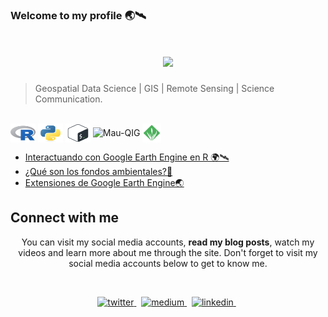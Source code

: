 
### Welcome to my profile 🌏🛰

<h1 align="center">
  <a href="https://git.io/typing-svg">
    <img src="https://readme-typing-svg.herokuapp.com/?lines=Hello!+👋;I+am+Mario+Caceres&center=true&size=25">
  </a>
</h1>

>Geospatial Data Science | GIS | Remote Sensing | Science Communication.

 <div style="display: inline_block"><br>
  <img align="center" alt="Mau-R" height="30" width="40" src="https://raw.githubusercontent.com/devicons/devicon/master/icons/r/r-original.svg">
  <img align="center" alt="Mau-Python" height="30" width="40" src="https://raw.githubusercontent.com/devicons/devicon/master/icons/python/python-original.svg">
  <img align="center" alt="Mau-Bash" height="30" width="40" src="https://raw.githubusercontent.com/devicons/devicon/master/icons/bash/bash-original.svg">
  <img align="center" alt="Mau-QIG" height="30" width="40" src="https://qgis.org/en/_downloads/19636e41148dfd0157ff0db3f7297069/qgis-icon64.svg">
  <img align="center" alt="Mau-GRASS-GIS" height="30" width="30" src="https://raw.githubusercontent.com/OSGeo/grass-website/master/static/images/favicon/android-chrome-192x192.png">
</div>



<!-- BLOG-POST-LIST:START -->
- [Interactuando con Google Earth Engine en R 🌍🛰](https://www.linkedin.com/pulse/interactuando-con-google-earth-engine-en-r-caceres-reyna/)
- [¿Qué son los fondos ambientales?🌳](https://www.linkedin.com/pulse/qu%C3%A9-son-los-fondos-ambientales-mario-fernando-caceres-reyna/)
- [Extensiones de Google Earth Engine🌏](https://www.linkedin.com/pulse/extensiones-de-google-earth-engine-mario-fernando-caceres-reyna/)
<!-- BLOG-POST-LIST:END -->



## Connect with me  
<p align="center">
  You can visit my social media accounts, <b>read my blog posts</b>, watch my videos and learn more about me through the site. Don't forget to visit my social media accounts below to get to know me. <br>


</p>  
<br>

<p align="center">
<a href="https://twitter.com/iremkomurcu" target="_blank">
<img src=https://img.shields.io/badge/twitter-%2300acee.svg?&style=for-the-badge&logo=twitter&logoColor=white alt=twitter style="margin-bottom: 5px;" />
</a> &nbsp;

<a href="https://www.facebook.com/mariocaceres25" target="_blank">
<img src=https://img.shields.io/badge/Facebook-1877F2?style=for-the-badge&logo=facebook&logoColor=white alt=medium style="margin-bottom: 5px;" />
</a> &nbsp;

<a href="https://linkedin.com/in/iremkomurcu" target="_blank">
<img src=https://img.shields.io/badge/linkedin-%231E77B5.svg?&style=for-the-badge&logo=linkedin&logoColor=white alt=linkedin style="margin-bottom: 5px;" />
</a> &nbsp;


  
</div>  






<!--
**andresbadillo/andresbadillo** is a ✨ _special_ ✨ repository because its `README.md` (this file) appears on your GitHub profile.

Here are some ideas to get you started:

- 🔭 I’m currently working on ...
- 🌱 I’m currently learning ...
- 👯 I’m looking to collaborate on ...
- 🤔 I’m looking for help with ...
- 💬 Ask me about ...
- 📫 How to reach me: ...
- 😄 Pronouns: ...
- ⚡ Fun fact: ...
-->
